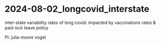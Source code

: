 # 2024-08-02_longcovid_interstate
inter-state variability rates of long covid: impacted by vaccinations rates & paid sick leave policy

PI: julia moore vogel
